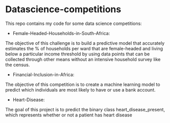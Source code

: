 # Datascience-competitions

This repo contains my code for some data science competitions:

- Female-Headed-Households-in-South-Africa:

The objective of this challenge is to build a predictive model that accurately estimates the % of households per ward that are female-headed and living below a particular income threshold by using data points that can be collected through other means without an intensive household survey like the census.

- Financial-Inclusion-in-Africa:

The objective of this competition is to create a machine learning model to predict which individuals are most likely to have or use a bank account. 

- Heart-Disease:

The goal of this project is to predict the binary class heart_disease_present, which represents whether or not a patient has heart disease


